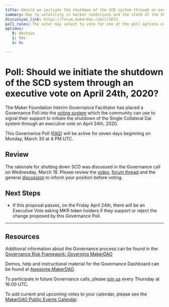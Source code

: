 ```yaml
---
title: Should we initiate the shutdown of the SCD system through an executive vote on April 24th, 2020?
summary: Due to volatility in market conditions and the state of the SCD Sai peg, as well as stresses of extra governance overhead, the community has determined that the planned shutdown of the SCD system should begin.
discussion_link: https://forum.makerdao.com/t/1673
poll_rules: The voter may select to vote for one of the poll options or they may elect to abstain from the poll entirely
options:
   0: Abstain
   1: Yes
   2: No

---
```

# Poll: Should we initiate the shutdown of the SCD system through an executive vote on April 24th, 2020?

The Maker Foundation Interim Governance Facilitator has placed a Governance Poll into the [voting system](https://vote.makerdao.com/polling) which the community can use to signal their support to initiate the shutdown of the Single Collateral Dai system through an executive vote on April 24th, 2020.

This Governance Poll ([FAQ](https://community-development.makerdao.com/makerdao-scd-faqs/scd-faqs/governance)) will be active for seven days beginning on Monday, March 30 at 4 PM UTC.

## Review

The rationale for shutting down SCD was discussed in the Governance call on Wednesday, March 18. Please review the [video](https://youtu.be/AIW7lFg6gBI), [forum thread](https://forum.makerdao.com/t/signal-thread-scd-shutdown/1673) and the general [discussion](https://forum.makerdao.com/c/governance) to inform your position before voting.

## Next Steps

* If this proposal passes, on the Friday April 24th, there will be an Executive Vote asking MKR token holders if they support or reject the change proposed by this Governance Poll.

---

## Resources

Additional information about the Governance process can be found in the [Governance Risk Framework: Governing MakerDAO](https://community-development.makerdao.com/governance/governance-risk-framework)

Demos, help and instructional material for the Governance Dashboard can be found at [Awesome MakerDAO](https://awesome.makerdao.com/#voting).

To participate in future Governance calls, please [join us](https://community-development.makerdao.com/governance/governance-and-risk-meetings) every Thursday at 16:00 UTC.

To add current and upcoming votes to your calendar, please see the [MakerDAO Public Events Calendar](https://calendar.google.com/calendar/embed?src=makerdao.com_3efhm2ghipksegl009ktniomdk%40group.calendar.google.com&ctz=America%2FLos_Angeles).
